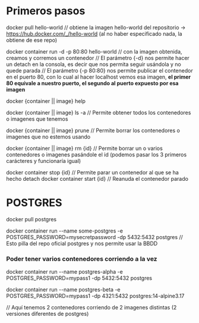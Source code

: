 # Primeros pasos
docker pull hello-world // obtiene la imagen hello-world del repositorio -> https://hub.docker.com/_/hello-world (al no haber especificado nada, la obtiene de ese repo)

docker container run -d -p 80:80 hello-world // con la imagen obtenida, creamos y corremos un contenedor
// El parámetro {-d}  nos permite hacer un detach en la consola, es decir que nos permita seguir usándola y no quede parada
// El parámetro {-p 80:80} nos permite publicar el contenedor en el puerto 80, con lo cual al hacer localhost vemos esa imagen, **el primer 80 equivale a nuestro puerto, el segundo al puerto expuesto por esa imagen**

docker {container || image} help

docker {container || image} ls -a // Permite obtener todos los contenedores o imagenes que tenemos

docker {container || image} prune // Permite borrar los contenedores o imagenes que no estemos usando

docker {container || image} rm {id} // Permite borrar un o varios contenedores o imagenes pasándole el id (podemos pasar los 3 primeros carácteres y funcionaría igual)

docker container stop {id} // Permite parar un contenedor al que se ha hecho detach
docker container start {id} // Reanuda el contenedor parado

# POSTGRES
docker pull postgres

docker container run --name some-postgres -e POSTGRES_PASSWORD=mysecretpassword -dp 5432:5432 postgres // Esto pilla del repo oficial postgres y nos permite usar la BBDD

### Poder tener varios contenedores corriendo a la vez
docker container run --name postgres-alpha -e POSTGRES_PASSWORD=mypass1 -dp 5432:5432 postgres

docker container run --name postgres-beta -e POSTGRES_PASSWORD=mypass1 -dp 4321:5432 postgres:14-alpine3.17

// Aquí tenemos 2 contenedores corriendo de 2 imagenes distintas (2 versiones diferentes de postgres)

